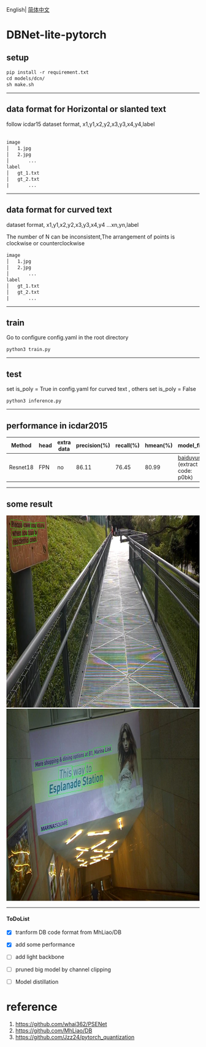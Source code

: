 English| [简体中文](README.md)

# DBNet-lite-pytorch

## setup

```
pip install -r requirement.txt
cd models/dcn/
sh make.sh
```

***

## data format for Horizontal or slanted text

follow icdar15 dataset format, x1,y1,x2,y2,x3,y3,x4,y4,label
```

image
│   1.jpg
│   2.jpg   
│		...
label
│   gt_1.txt
│   gt_2.txt
|		...
```
***

## data format for curved text

dataset format, x1,y1,x2,y2,x3,y3,x4,y4 ...xn,yn,label 

The number of N can be inconsistent,The arrangement of points is clockwise or counterclockwise

```
image
│   1.jpg
│   2.jpg   
│		...
label
│   gt_1.txt
│   gt_2.txt
|		...
```

***


## train 

Go to configure config.yaml in the root directory

```
python3 train.py 
```
***


## test

set is_poly = True in config.yaml for curved text , others set is_poly = False

```
python3 inference.py
```
***


## performance in icdar2015

|Method| head|extra data|precision(%)| recall(%)  |   hmean(%)|model_file|
| - | - | - | - | - | - |- |
| Resnet18|FPN|no|86.11|   76.45|  80.99|[baiduyun](https://pan.baidu.com/s/1wmbGMoluWlZ97LCqOnwjOg) (extract code: p0bk)|
***
## some result
<img src="./show/1.jpg" width=800 height=500 />     
<img src="./show/2.jpg" width=800 height=500 />

***

#### ToDoList
- [x] tranform DB code format from MhLiao/DB
- [x] add some performance
- [ ] add light backbone
- [ ] pruned big model by channel clipping
- [ ] Model distillation




# reference

 1. https://github.com/whai362/PSENet
 2. https://github.com/MhLiao/DB
 3. https://github.com/Jzz24/pytorch_quantization


